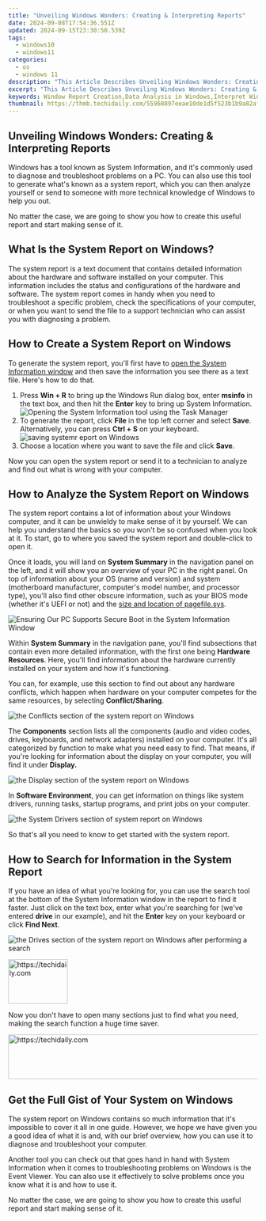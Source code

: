```yaml
---
title: "Unveiling Windows Wonders: Creating & Interpreting Reports"
date: 2024-09-08T17:54:36.551Z
updated: 2024-09-15T23:30:50.539Z
tags:
  - windows10
  - windows11
categories:
  - os
  - windows 11
description: "This Article Describes Unveiling Windows Wonders: Creating & Interpreting Reports"
excerpt: "This Article Describes Unveiling Windows Wonders: Creating & Interpreting Reports"
keywords: Window Report Creation,Data Analysis in Windows,Interpret Windows Reports,Generate Windows Reports,Analyze Windows Data,Visualize Windows Insights,Crafting Windows Reports
thumbnail: https://thmb.techidaily.com/55968897eeae10de1d5f523b1b9a82af3b28230cb64c488e57f8a46fc7ba58f0.jpg
---
```


## Unveiling Windows Wonders: Creating & Interpreting Reports

 Windows has a tool known as System Information, and it's commonly used to diagnose and troubleshoot problems on a PC. You can also use this tool to generate what's known as a system report, which you can then analyze yourself or send to someone with more technical knowledge of Windows to help you out.

 No matter the case, we are going to show you how to create this useful report and start making sense of it.

## What Is the System Report on Windows?

 The system report is a text document that contains detailed information about the hardware and software installed on your computer. This information includes the status and configurations of the hardware and software. The system report comes in handy when you need to troubleshoot a specific problem, check the specifications of your computer, or when you want to send the file to a support technician who can assist you with diagnosing a problem.

## How to Create a System Report on Windows

 To generate the system report, you'll first have to [open the System Information window](https://www.makeuseof.com/windows-open-system-information/) and then save the information you see there as a text file. Here's how to do that.

1. Press **Win + R** to bring up the Windows Run dialog box, enter **msinfo** in the text box, and then hit the **Enter** key to bring up System Information.  
![Opening the System Information tool using the Task Manager](https://static1.makeuseofimages.com/wordpress/wp-content/uploads/2022/11/Opening-the-System-Information-tool-using-the-Task-Manager.jpg)
2. To generate the report, click **File** in the top left corner and select **Save**. Alternatively, you can press **Ctrl + S** on your keyboard.  
![saving systemr eport on Windows](https://static1.makeuseofimages.com/wordpress/wp-content/uploads/wm/2023/07/saving-system-report-windows.jpg)
3. Choose a location where you want to save the file and click **Save**.

 Now you can open the system report or send it to a technician to analyze and find out what is wrong with your computer.

## How to Analyze the System Report on Windows

 The system report contains a lot of information about your Windows computer, and it can be unwieldy to make sense of it by yourself. We can help you understand the basics so you won't be so confused when you look at it. To start, go to where you saved the system report and double-click to open it.

 Once it loads, you will land on **System Summary** in the navigation panel on the left, and it will show you an overview of your PC in the right panel. On top of information about your OS (name and version) and system (motherboard manufacturer, computer's model number, and processor type), you'll also find other obscure information, such as your BIOS mode (whether it's UEFI or not) and the [size and location of pagefile.sys](https://www.makeuseof.com/windows-pagefile-sys-guide/).

![Ensuring Our PC Supports Secure Boot in the System Information Window](https://static1.makeuseofimages.com/wordpress/wp-content/uploads/2023/02/2.jpg)

 Within **System Summary** in the navigation pane, you'll find subsections that contain even more detailed information, with the first one being **Hardware Resources**. Here, you'll find information about the hardware currently installed on your system and how it's functioning.

 You can, for example, use this section to find out about any hardware conflicts, which happen when hardware on your computer competes for the same resources, by selecting **Conflict/Sharing**.

![the Conflicts section of the system report on Windows](https://static1.makeuseofimages.com/wordpress/wp-content/uploads/wm/2023/07/conflicts-section-system-report-windows.jpg)

 The **Components** section lists all the components (audio and video codes, drives, keyboards, and network adapters) installed on your computer. It's all categorized by function to make what you need easy to find. That means, if you're looking for information about the display on your computer, you will find it under **Display.**

![the Display section of the system report on Windows](https://static1.makeuseofimages.com/wordpress/wp-content/uploads/wm/2023/07/display-section-system-report-windows.jpg)

 In **Software Environment**, you can get information on things like system drivers, running tasks, startup programs, and print jobs on your computer.

![the System Drivers section of system report on Windows](https://static1.makeuseofimages.com/wordpress/wp-content/uploads/wm/2023/07/system-drivers-section-system-report-windows.jpg)

 So that's all you need to know to get started with the system report.

## How to Search for Information in the System Report

 If you have an idea of what you're looking for, you can use the search tool at the bottom of the System Information window in the report to find it faster. Just click on the text box, enter what you're searching for (we've entered **drive** in our example), and hit the **Enter** key on your keyboard or click **Find Next**.

![the Drives section of the system report on Windows after performing a search](https://static1.makeuseofimages.com/wordpress/wp-content/uploads/wm/2023/07/drives-section-system-report-windows.jpg)

<!-- affiliate ads begin -->
<a href="https://25home.pxf.io/c/5597632/2123467/16836" target="_top" id="2123467">
  <img src="//a.impactradius-go.com/display-ad/16836-2123467" border="0" alt="https://techidaily.com" width="120" height="90"/>
</a>
<img height="0" width="0" src="https://25home.pxf.io/i/5597632/2123467/16836" style="position:absolute;visibility:hidden;" border="0" />
<!-- affiliate ads end -->

 Now you don't have to open many sections just to find what you need, making the search function a huge time saver.

<!-- affiliate ads begin -->
<a href="https://bluettius.sjv.io/c/5597632/2139115/17108" target="_top" id="2139115">
  <img src="//a.impactradius-go.com/display-ad/17108-2139115" border="0" alt="https://techidaily.com" width="728" height="90"/>
</a>
<img height="0" width="0" src="https://bluettius.sjv.io/i/5597632/2139115/17108" style="position:absolute;visibility:hidden;" border="0" />
<!-- affiliate ads end -->

## Get the Full Gist of Your System on Windows

 The system report on Windows contains so much information that it's impossible to cover it all in one guide. However, we hope we have given you a good idea of what it is and, with our brief overview, how you can use it to diagnose and troubleshoot your computer.

 Another tool you can check out that goes hand in hand with System Information when it comes to troubleshooting problems on Windows is the Event Viewer. You can also use it effectively to solve problems once you know what it is and how to use it.

 No matter the case, we are going to show you how to create this useful report and start making sense of it.

<ins class="adsbygoogle"
      style="display:block"
      data-ad-client="ca-pub-7571918770474297"
      data-ad-slot="8358498916"
      data-ad-format="auto"
      data-full-width-responsive="true"></ins>



